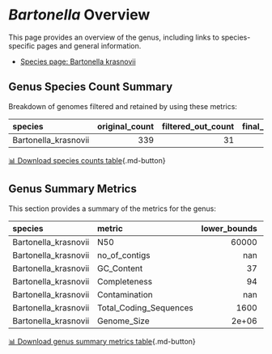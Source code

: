 # *Bartonella* Overview
This page provides an overview of the genus, including links to species-specific pages and general information.

- [Species page: Bartonella krasnovii](Bartonella_krasnovii/index.md)
## Genus Species Count Summary
Breakdown of genomes filtered and retained by using these metrics:

| species              |   original_count |   filtered_out_count |   final_count |
|:---------------------|-----------------:|---------------------:|--------------:|
| Bartonella_krasnovii |              339 |                   31 |           308 |


[📊 Download species counts table](species_counts.csv){.md-button}
## Genus Summary Metrics
This section provides a summary of the metrics for the genus:

| species              | metric                 |   lower_bounds |   upper_bounds |
|:---------------------|:-----------------------|---------------:|---------------:|
| Bartonella_krasnovii | N50                    |      60000     |      nan       |
| Bartonella_krasnovii | no_of_contigs          |        nan     |      290       |
| Bartonella_krasnovii | GC_Content             |         37     |       39       |
| Bartonella_krasnovii | Completeness           |         94     |      nan       |
| Bartonella_krasnovii | Contamination          |        nan     |        2       |
| Bartonella_krasnovii | Total_Coding_Sequences |       1600     |     2100       |
| Bartonella_krasnovii | Genome_Size            |          2e+06 |        2.3e+06 |


[📊 Download genus summary metrics table](genus_summary_metrics.csv){.md-button}

